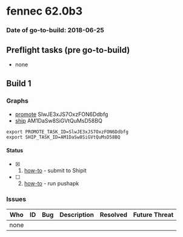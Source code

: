 # fennec 62.0b3

### Date of go-to-build: 2018-06-25

## Preflight tasks (pre go-to-build)
- none

## Build 1  

### Graphs
* [promote](https://tools.taskcluster.net/push-inspector/#/SlwJE3xJS7OxzFON6Ddbfg) SlwJE3xJS7OxzFON6Ddbfg
* [ship](https://tools.taskcluster.net/push-inspector/#/AM1DaSw8SiGVtQuMsD58BQ) AM1DaSw8SiGVtQuMsD58BQ
```
export PROMOTE_TASK_ID=SlwJE3xJS7OxzFON6Ddbfg
export SHIP_TASK_ID=AM1DaSw8SiGVtQuMsD58BQ
```


#### Status
- [x] 1.  [how-to](https://wiki.mozilla.org/Release:Release_Automation_on_Mercurial:Starting_a_Release#Submit_to_Ship_It)  - submit to Shipit
- [ ] 2.  [how-to](https://github.com/mozilla-releng/releasewarrior-2.0/blob/master/docs/release-promotion/mobile/howto.md)  - run pushapk

### Issues
| Who                 | ID               | Bug                                                                 | Description                | Resolved                | Future Threat                |
| ------------------- | ---------------- | ------------------------------------------------------------------- | -------------------------- | ----------------------- | ---------------------------- |
| none | | | | | |

